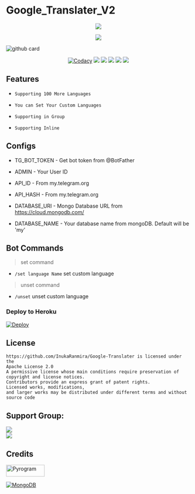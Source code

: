 # Google_Translater_V2

<p align="center">
  <a href="https://www.python.org">
    <img src="http://ForTheBadge.com/images/badges/made-with-python.svg">

  </a>
</p>
</p>
</p>

<p align="center">
  <a href="https://github.com/InukaRanmira/Google-Translater">
    <img src="https://img.shields.io/github/stars/InukaRanmira/Google-Translater?style=social">

  </a>
</p>

![github card](https://github-readme-stats.vercel.app/api/pin/?username=InukaRanmira&repo=Google-Translater&theme=dark)

<p align="center">
    <a href="https://app.codacy.com/InukaRanmira/Google-Translater/dashboard"> <img src="https://img.shields.io/codacy/grade/4d58f2a402b54aed8a7d95f7add45a81?color=brightgreen&logo=codacy&logoColor=green&style=for-the-badge" alt="Codacy" /></a>
    <a href="https://github.com/InukaRanmira/Google-Translater"> <img src="https://img.shields.io/github/repo-size/InukaRanmira/Google-Translater?color=orange&logo=github&logoColor=green&style=for-the-badge" /></a>
    <a href="https://github.com/InukaRanmira/Google-Translater/commits/"> <img src="https://img.shields.io/github/last-commit/InukaRanmira/Google-Translater?color=brown&logo=github&logoColor=green&style=for-the-badge" /></a>
    <a href="https://github.com/InukaRanmira/Google-Translater/issues"> <img src="https://img.shields.io/github/issues/InukaRanmira/Google-Translater?color=blueviolet&logo=github&logoColor=green&style=for-the-badge" /></a>
    <a href="https://github.com/InukaRanmira/Google-Translater/network/members"> <img src="https://img.shields.io/github/forks/InukaRanmira/Google-Translater?color=red&logo=github&logoColor=green&style=for-the-badge" /></a>  
    <a href="https://pypi.org/project/Telethon/"> <img src="https://img.shields.io/pypi/v/telethon?color=yellow&label=telethon&logo=python&logoColor=green&style=for-the-badge" /></a>
</p>


## Features

* ```Supporting 100 More Languages```

* ```You can Set Your Custom Languages```

* ```Supporting in Group```

* ```Supporting Inline```

## Configs 

* TG_BOT_TOKEN  - Get bot token from @BotFather

* ADMIN         - Your User ID

* API_ID        - From my.telegram.org 

* API_HASH      - From my.telegram.org 

* DATABASE_URI  - Mongo Database URL from https://cloud.mongodb.com/

* DATABASE_NAME  - Your database name from mongoDB. Default will be 'my'

## Bot Commands
> set command
* `/set language Name` set custom language
> unset command
* `/unset` unset custom language

### Deploy to Heroku
[![Deploy](https://www.herokucdn.com/deploy/button.svg)](https://heroku.com/deploy?template=https://github.com/InukaRanmira/Google-Translater)

## License
````
https://github.com/InukaRanmira/Google-Translater is licensed under the
Apache License 2.0
A permissive license whose main conditions require preservation of copyright and license notices.
Contributors provide an express grant of patent rights.
Licensed works, modifications, 
and larger works may be distributed under different terms and without source code 
````

## Support Group:
<a href="https://telegram.dog/slbotzone"><img src="https://img.shields.io/badge/Join-Support%20Group-blue.svg?style=for-the-badge&logo=Telegram"></a> <br>
<a href="https://t.me/Szteambots"><img src="https://img.shields.io/badge/Join-Updates%20Channel-blue.svg?style=for-the-badge&logo=Telegram"></a>


## Credits

<p align="left">
  <a href="https://github.com/pyrogram/pyrogram">
    <img alt="Pyrogram" src ="https://i.imgur.com/BOgY9ai.png" width="104.75" height="32"/>
  </a>
</p>

<p align="left">
  <a href="https://docs.mongodb.com">
    <img alt="MongoDB" src ="https://img.shields.io/badge/MongoDB-%234ea94b.svg?&style=for-the-badge&logo=mongodb&logoColor=white"/>
  </a>
</p>

